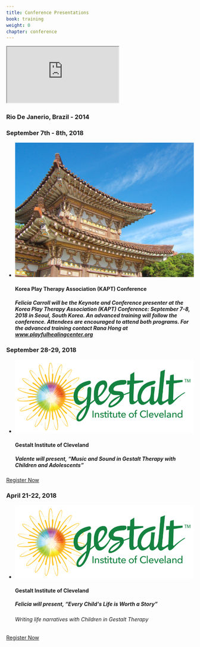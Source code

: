 ```yaml
---
title: Conference Presentations
book: training
weight: 0
chapter: conference
---
```

<div class="row">
    <div class="col-sm-6">
        <div class="embed-responsive embed-responsive-16by9">
            <iframe class="embed-responsive-item" src="https://www.youtube.com/embed/Dpk5s9qoXR0"></iframe>
        </div>
        <h3>Rio De Janerio, Brazil - 2014</h3>
        <div class="panel panel-default">
          <div class="panel-heading">
            <h3 class="panel-title header-title">September 7th - 8th, 2018</h3>
          </div>
          <div class="panel-body">
            <ul class="list-group">
              <li class="list-group-item">
                <p><img src="/assets/img/korea.png" class="img-responsive img-thumbnail" /></p>
                <h4><strong>Korea Play Therapy Association (KAPT) Conference</strong></h4>
                <h5>Felicia Carroll will be the Keynote and Conference presenter at the Korea Play Therapy Association (KAPT) Conference: September 7-8, 2018 in Seoul, South Korea. An advanced training will follow the conference.  Attendees are encouraged to attend both programs. For the advanced training contact Rana Hong at <a href="http://www.playfulhealingcenter.org">www.playfulhealingcenter.org</a></h5>
              </li>
            </ul>
          </div>
          <div class="panel-footer"></div>
        </div>
    </div>
    <div class="col col-sm-6">
        <div class="panel panel-default">
          <div class="panel-heading">
            <h3 class="panel-title header-title">September 28-29, 2018</h3>
          </div>
          <div class="panel-body">
            <ul class="list-group">
              <li class="list-group-item">
                <p><img src="/assets/img/gioc.png" class="img-responsive img-thumbnail" /></p>
                <h4>Gestalt Institute of Cleveland</h4>
                <h5>Valente will present, <strong>“Music and Sound in Gestalt Therapy with Children and Adolescents”</strong></h5>
              </li>
            </ul>
          </div>
          <div class="panel-footer">
            <a class="btn btn-danger btn-block" href="https://www.gestaltcleveland.org/register/" target="_blank">Register Now</a>
          </div>
        </div>
        <div class="panel panel-default">
          <div class="panel-heading">
            <h3 class="panel-title header-title">April 21-22, 2018</h3>
          </div>
          <div class="panel-body">
            <ul class="list-group">
              <li class="list-group-item">
                <p><img src="/assets/img/gioc.png" class="img-responsive img-thumbnail" /></p>
                <h4>Gestalt Institute of Cleveland</h4>
                <h5>Felicia will present, <strong>“Every Child's Life is Worth a Story”</strong></h5>
                <h6>Writing life narratives with Children in Gestalt Therapy</h6>
              </li>
            </ul>
          </div>
          <div class="panel-footer">
            <a class="btn btn-danger btn-block" href="https://www.gestaltcleveland.org/register/" target="_blank">Register Now</a>
          </div>
        </div>
    </div>
</div>

